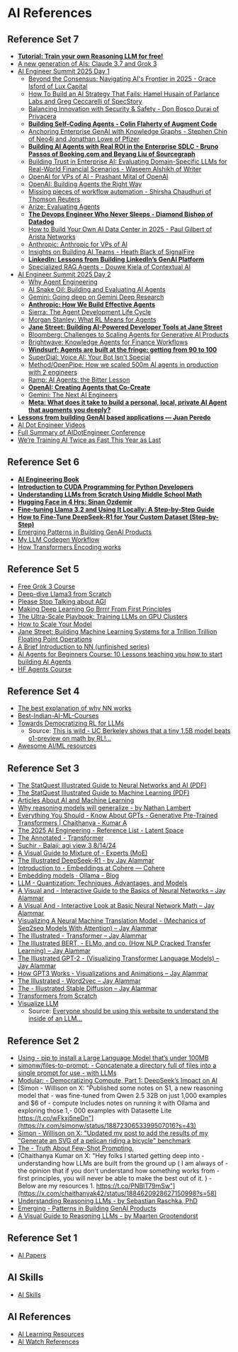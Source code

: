 # AI References

## Reference Set 7
- **[Tutorial: Train your own Reasoning LLM for free!](https://x.com/UnslothAI/status/1894437705724924033)**
- [A new generation of AIs: Claude 3.7 and Grok 3](https://www.oneusefulthing.org/p/a-new-generation-of-ais-claude-37)
- [AI Engineer Summit 2025 Day 1](https://www.youtube.com/watch?v=L89GzWEILkM)
  - [Beyond the Consensus: Navigating AI's Frontier in 2025 - Grace Isford of Lux Capital](https://www.youtube.com/watch?v=L89GzWEILkM&t=1040s)
  - [How To Build an AI Strategy That Fails: Hamel Husain of Parlance Labs and Greg Ceccarelli of SpecStory](https://www.youtube.com/watch?v=L89GzWEILkM&t=2111s)
  - [Balancing Innovation with Security & Safety - Don Bosco Durai of Privacera](https://www.youtube.com/watch?v=L89GzWEILkM&t=3125s)
  - **[Building Self-Coding Agents - Colin Flaherty of Augment Code](https://www.youtube.com/watch?v=L89GzWEILkM&t=4207s)**
  - [Anchoring Enterprise GenAI with Knowledge Graphs - Stephen Chin of Neo4j and Jonathan Lowe of Pfizer](https://www.youtube.com/watch?v=L89GzWEILkM&t=7652s)
  - **[Building AI Agents with Real ROI in the Enterprise SDLC - Bruno Passos of Booking.com and Beyang Liu of Sourcegraph](https://www.youtube.com/watch?v=L89GzWEILkM&t=8907s)**
  - [Building Trust in Enterprise AI: Evaluating Domain-Specific LLMs for Real-World Financial Scenarios - Waseem Alshikh of Writer](https://www.youtube.com/watch?v=L89GzWEILkM&t=10171s)
  - [OpenAI for VPs of AI - Prashant Mital of OpenAI](https://www.youtube.com/watch?v=L89GzWEILkM&t=10894s)
  - [OpenAI: Building Agents the Right Way](https://www.youtube.com/watch?v=L89GzWEILkM&t=11387s)
  - [Missing pieces of workflow automation - Shirsha Chaudhuri of Thomson Reuters](https://www.youtube.com/watch?v=L89GzWEILkM&t=17489s)
  - [Arize: Evaluating Agents](https://www.youtube.com/watch?v=L89GzWEILkM&t=18367s)
  - **[The Devops Engineer Who Never Sleeps - Diamond Bishop of Datadog](https://www.youtube.com/watch?v=L89GzWEILkM&t=19693s)**
  - [How to Build Your Own AI Data Center in 2025 - Paul Gilbert of Arista Networks](https://www.youtube.com/watch?v=L89GzWEILkM&t=20681s)
  - [Anthropic: Anthropic for VPs of AI](https://www.youtube.com/watch?v=L89GzWEILkM&t=22058s)
  - [Insights on Building AI Teams - Heath Black of SignalFire](https://www.youtube.com/watch?v=L89GzWEILkM&t=25540s)
  - **[LinkedIn: Lessons from Building LinkedIn’s GenAI Platform](https://www.youtube.com/watch?v=L89GzWEILkM&t=26767s)**
  - [Specialized RAG Agents - Douwe Kiela of Contextual AI](https://www.youtube.com/watch?v=L89GzWEILkM&t=27831s)
- [AI Engineer Summit 2025 Day 2](https://www.youtube.com/watch?v=D7BzTxVVMuw)
  - [Why Agent Engineering](https://www.youtube.com/watch?v=D7BzTxVVMuw&t=936s)
  - [AI Snake Oil: Building and Evaluating AI Agents](https://www.youtube.com/watch?v=D7BzTxVVMuw&t=1643s)
  - [Gemini: Going deep on Gemini Deep Research](https://www.youtube.com/watch?v=D7BzTxVVMuw&t=2837s)
  - **[Anthropic: How We Build Effective Agents](https://www.youtube.com/watch?v=D7BzTxVVMuw&t=3743s)**
  - [Sierra: The Agent Development Life Cycle](https://www.youtube.com/watch?v=D7BzTxVVMuw&t=4650s)
  - [Morgan Stanley: What RL Means for Agents](https://www.youtube.com/watch?v=D7BzTxVVMuw&t=5767s)
  - **[Jane Street: Building AI-Powered Developer Tools at Jane Street](https://www.youtube.com/watch?v=D7BzTxVVMuw&t=10419s)**
  - [Bloomberg: Challenges to Scaling Agents for Generative AI Products](https://www.youtube.com/watch?v=D7BzTxVVMuw&t=11451s)
  - [Brightwave: Knowledge Agents for Finance Workflows](https://www.youtube.com/watch?v=D7BzTxVVMuw&t=12629s)
  - **[Windsurf:  Agents are built at the fringe: getting from 90 to 100](https://www.youtube.com/watch?v=D7BzTxVVMuw&t=18454s)**
  - [SuperDial: Voice AI: Your Bot Isn't Special](https://www.youtube.com/watch?v=D7BzTxVVMuw&t=20819s)
  - [Method/OpenPipe: How we scaled 500m AI agents in production with 2 engineers](https://www.youtube.com/watch?v=D7BzTxVVMuw&t=19686s)
  - [Ramp: AI Agents: the Bitter Lesson](https://www.youtube.com/watch?v=D7BzTxVVMuw&t=21972s)
  - **[OpenAI: Creating Agents that Co-Create](https://www.youtube.com/watch?v=D7BzTxVVMuw&t=25593s)**
  - [Gemini: The Next AI Engineers](https://www.youtube.com/watch?v=D7BzTxVVMuw&t=27048s)
  - **[Meta: What does it take to build a personal, local, private AI Agent that augments you deeply?](https://www.youtube.com/watch?v=D7BzTxVVMuw&t=28346s)**
- **[Lessons from building GenAI based applications — Juan Peredo](https://www.youtube.com/watch?v=YYcNm2RexnY)**
- [AI Dot Engineer Videos](https://www.youtube.com/@aiDotEngineer/videos)
- [Full Summary of AIDotEngineer Conference](https://x.com/matijagrcic/status/1893251390765420916?s=58)
- [We’re Training AI Twice as Fast This Year as Last](https://spectrum.ieee.org/mlperf-rankings-2022)


## Reference Set 6
- **[AI Engineering Book](https://learning.oreilly.com/library/view/ai-engineering/9781098166298/ch01.html)**
- **[Introduction to CUDA Programming for Python Developers](https://www.pyspur.dev/blog/introduction_cuda_programming)**
- **[Understanding LLMs from Scratch Using Middle School Math](https://towardsdatascience.com/understanding-llms-from-scratch-using-middle-school-math-e602d27ec876/)**
- **[Hugging Face in 4 Hrs: Sinan Ozdemir](https://learning.oreilly.com/live-events/hugging-face-in-4-hours/0790145056533/0642572012958/)**
- **[Fine-tuning Llama 3.2 and Using It Locally: A Step-by-Step Guide](https://www.datacamp.com/tutorial/fine-tuning-llama-3-2)**
- **[How to Fine-Tune DeepSeek-R1 for Your Custom Dataset (Step-by-Step)](https://www.kdnuggets.com/how-to-fine-tune-deepseek-r1-custom-dataset)**
- [Emerging Patterns in Building GenAI Products](https://martinfowler.com/articles/gen-ai-patterns/#guardrails)
- [My LLM Codegen Workflow](https://harper.blog/2025/02/16/my-llm-codegen-workflow-atm/)
- [How Transformers Encoding works](https://x.com/khant_dev/status/1893172529730330938)

## Reference Set 5
- [Free Grok 3 Course](https://video.twimg.com/amplify_video/1892853833799520258/vid/avc1/1280x720/gFCX3hRJfY0JCEzW.mp4?tag=14)
- [Deep-dive Llama3 from Scratch](https://github.com/therealoliver/Deepdive-llama3-from-scratch?tab=readme-ov-file)
- [Please Stop Talking about AGI](https://substack.com/home/post/p-157633768)
- [Making Deep Learning Go Brrrr From First Principles](https://horace.io/brrr_intro.html)
- [The Ultra-Scale Playbook: Training LLMs on GPU Clusters](https://huggingface.co/spaces/nanotron/ultrascale-playbook)
- [How to Scale Your Model ](https://jax-ml.github.io/scaling-book/)
- [Jane Street: Building Machine Learning Systems for a Trillion Trillion Floating Point Operations](https://www.youtube.com/watch?v=139UPjoq7Kw)
- [A Brief Introduction to NN (unfinished series)](https://www.youtube.com/watch?v=bVQUSndDllU&t=3s)
- [AI Agents for Beginners Course: 10 Lessons teaching you how to start building AI Agents](https://devblogs.microsoft.com/semantic-kernel/ai-agents-for-beginners-course-10-lessons-teaching-you-how-to-start-building-ai-agents/)
- [HF Agents Course](https://huggingface.co/learn/agents-course/unit0/introduction)


## Reference Set 4
- [The best explanation of why NN works](https://x.com/jxmnop/status/1889395446340272271?s=43)
- [Best-Indian-AI-ML-Courses](https://github.com/AniruddhaChattopadhyay/Best-Indian-AI-ML-Courses?tab=readme-ov-file)
- [Towards Democratizing RL for LLMs](https://pretty-radio-b75.notion.site/DeepScaleR-Surpassing-O1-Preview-with-a-1-5B-Model-by-Scaling-RL-19681902c1468005bed8ca303013a4e2)
  - Source: [This is wild - UC Berkeley shows that a tiny 1.5B model beats o1-preview on math by RL!...](https://x.com/Yuchenj_UW/status/1889387582066401461)
- [Awesome AI/ML resources](https://github.com/armankhondker/awesome-ai-ml-resources)

## Reference Set 3
- [The StatQuest Illustrated Guide to Neural Networks and AI (PDF)](https://statquest.gumroad.com/l/kihdi)
- [The StatQuest Illustrated Guide to Machine Learning (PDF)](https://statquest.gumroad.com/l/wvtmc)
- [Articles About AI and Machine Learning](https://thelmbook.com/articles/#!./DeepSeek-R1.md)
- [Why reasoning models will generalize - by Nathan Lambert](https://www.interconnects.ai/p/why-reasoning-models-will-generalize)
- [Everything You Should - Know About GPTs - Generative Pre-Trained Transformers | Chaithanya - Kumar A](https://chaithanyak.com/machine/learning/2024/03/21/everything-you-need-to-know-about-gpts.html)
- [The 2025 AI Engineering - Reference List - Latent Space](https://www.latent.space/p/2025-papers)
- [The Annotated - Transformer](https://nlp.seas.harvard.edu/annotated-transformer/)
- [Suchir - Balaji: agi view 3 8/14/24](https://docs.google.com/document/d/1ItRqrpgQHJ05rQx0zc26t1_NgpUcw3znwTWpXxqH8uI/mobilebasic)
- [A Visual Guide to Mixture of - Experts (MoE)](https://newsletter.maartengrootendorst.com/p/a-visual-guide-to-mixture-of-experts)
- [The Illustrated DeepSeek-R1 - by Jay Alammar](https://newsletter.languagemodels.co/p/the-illustrated-deepseek-r1)
- [Introduction to - Embeddings at Cohere — Cohere](https://docs.cohere.com/v2/docs/embeddings)
- [Embedding models · Ollama - Blog](https://ollama.com/blog/embedding-models)
- [LLM - Quantization: Techniques, Advantages, and Models](https://www.tensorops.ai/post/what-are-quantized-llms)
- [A Visual and - Interactive Guide to the Basics of Neural Networks – Jay Alammar](https://jalammar.github.io/visual-interactive-guide-basics-neural-networks/)
- [A Visual And - Interactive Look at Basic Neural Network Math – Jay Alammar](https://jalammar.github.io/feedforward-neural-networks-visual-interactive/)
- [Visualizing A Neural Machine Translation Model - (Mechanics of Seq2seq Models With Attention) – Jay Alammar](https://jalammar.github.io/visualizing-neural-machine-translation-mechanics-of-seq2seq-models-with-attention/)
- [The Illustrated - Transformer – Jay Alammar](https://jalammar.github.io/illustrated-transformer/)
- [The Illustrated BERT, - ELMo, and co. (How NLP Cracked Transfer Learning) – Jay Alammar](https://jalammar.github.io/illustrated-bert/)
- [The Illustrated GPT-2 - (Visualizing Transformer Language Models) – Jay Alammar](https://jalammar.github.io/illustrated-gpt2/)
- [How GPT3 Works - Visualizations and Animations – Jay Alammar](https://jalammar.github.io/how-gpt3-works-visualizations-animations/)
- [The Illustrated - Word2vec – Jay Alammar](https://jalammar.github.io/illustrated-word2vec/)
- [The - Illustrated Stable Diffusion – Jay Alammar](https://jalammar.github.io/illustrated-stable-diffusion/)
- [Transformers from Scratch](https://www.brandonrohrer.com/transformers)
- [Visualize LLM](https://t.co/DPH5wBte2D)
  - Source: [Everyone should be using this website to understand the inside of an LLM...](https://x.com/deedydas/status/1889511316903411894?s=43)

## Reference Set 2
- [Using - pip to install a Large Language Model that’s under 100MB](https://simonwillison.net/2025/Feb/7/pip-install-llm-smollm2/)
- [simonw/files-to-prompt: - Concatenate a directory full of files into a single prompt for use - with LLMs](https://github.com/simonw/files-to-prompt)
- [Modular: - Democratizing Compute, Part 1: DeepSeek’s Impact on AI](https://www.modular.com/blog/democratizing-compute-part-1-deepseeks-impact-on-ai)
- [Simon - Willison on X: "Published some notes on S1, a new reasoning model that - was fine-tuned from Qwen 2.5 32B on just 1,000 examples and $6 of - compute Includes notes on running it with Ollama and exploring those 1,- 000 examples with Datasette Lite https://t.co/wFkxj5neDn"](https://x.com/simonw/status/1887230653399507016?s=43)
- [Simon - Willison on X: "Updated my post to add the results of my "Generate an SVG of a pelican riding a bicycle" benchmark](https://x.com/simonw/status/1887198978334482514?s=43)
- [The - Truth About Few-Shot Prompting.](https://www.lycee.ai/blog/the-truth-about-few-shot-prompting)
- [Chaithanya Kumar on X: "Hey folks I started getting deep into - understanding how LLMs are built from the ground up ( I am always of - the opinion that if you don't understand how something works from - first principles, you will never be able to make the best out of it. ) - Below are my resources 1. https://t.co/PNBlT79mSw"](https://x.com/chaithanyak42/status/1884620928627150998?s=58)
- [Understanding Reasoning LLMs - by Sebastian Raschka, PhD](https://magazine.sebastianraschka.com/p/understanding-reasoning-llms)
- [Emerging - Patterns in Building GenAI Products](https://martinfowler.com/articles/gen-ai-patterns/#rag)
- [A Visual Guide to Reasoning LLMs - by Maarten Grootendorst](https://newsletter.maartengrootendorst.com/p/a-visual-guide-to-reasoning-llms)

## Reference Set 1
- [AI Papers](https://www.dropbox.com/scl/fo/2iah7adye9yx70u1keubq/AJ6c0z7Q5y4ZYVZOKmstO6o?rlkey=nq9w9fjx8wb71qi09gf03g45a&e=1&st=s437yxm3&dl=0)

## AI Skills
- [AI Skills](https://github.com/indrayam/ai-nerd-notes)

## AI References
- [AI Learning Resources](https://github.com/indrayam/ai-nerd-notes/blob/main/AI-Learning-Resources.md)
- [AI Watch References](https://github.com/indrayam/ai-nerd-notes/blob/main/AI-Watch-References.md)

